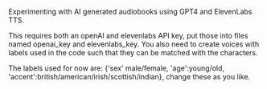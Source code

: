 Experimenting with AI generated audiobooks using GPT4 and ElevenLabs TTS.

This requires both an openAI and elevenlabs API key, put those into files named openai\_key and elevenlabs\_key. 
You also need to create voices with labels used in the code such that they can be matched with the characters.

The labels used for now are: {'sex' male/female, 'age':young/old, 'accent':british/american/irish/scottish/indian}, change these as you like.
